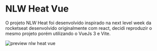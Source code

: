 # NLW Heat Vue

O projeto NLW Heat foi desenvolvido inspirado na next level week da rocketseat
desenvolvido originalmente com react, decidi reproduzir o mesmo projeto porém
utilizando o VueJs 3 e Vite.

![preview nlw heat vue]("https://github.com/gabrielcaiana/nlw-heat-vue/blob/master/src/assets/cover.png")
